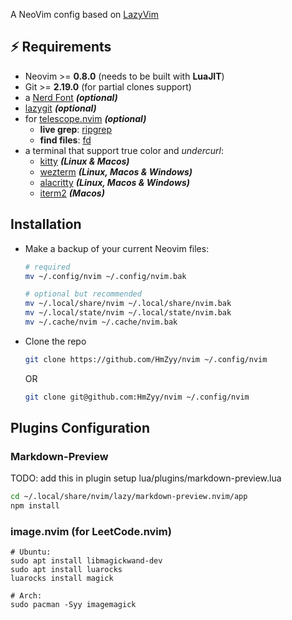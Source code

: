 A NeoVim config based on [LazyVim](https://github.com/LazyVim/LazyVim)

## ⚡️ Requirements

- Neovim >= **0.8.0** (needs to be built with **LuaJIT**)
- Git >= **2.19.0** (for partial clones support)
- a [Nerd Font](https://www.nerdfonts.com/) **_(optional)_**
- [lazygit](https://github.com/jesseduffield/lazygit) **_(optional)_**
- for [telescope.nvim](https://github.com/nvim-telescope/telescope.nvim) **_(optional)_**
  - **live grep**: [ripgrep](https://github.com/BurntSushi/ripgrep)
  - **find files**: [fd](https://github.com/sharkdp/fd)
- a terminal that support true color and _undercurl_:
  - [kitty](https://github.com/kovidgoyal/kitty) **_(Linux & Macos)_**
  - [wezterm](https://github.com/wez/wezterm) **_(Linux, Macos & Windows)_**
  - [alacritty](https://github.com/alacritty/alacritty) **_(Linux, Macos & Windows)_**
  - [iterm2](https://iterm2.com/) **_(Macos)_**

## Installation
- Make a backup of your current Neovim files:
  ```sh
  # required
  mv ~/.config/nvim ~/.config/nvim.bak

  # optional but recommended
  mv ~/.local/share/nvim ~/.local/share/nvim.bak
  mv ~/.local/state/nvim ~/.local/state/nvim.bak
  mv ~/.cache/nvim ~/.cache/nvim.bak
  ```

- Clone the repo
  ```sh
  git clone https://github.com/HmZyy/nvim ~/.config/nvim
  ```

  OR

  ```sh
  git clone git@github.com:HmZyy/nvim ~/.config/nvim
  ```

## Plugins Configuration

### Markdown-Preview
TODO: add this in plugin setup lua/plugins/markdown-preview.lua
```sh 
cd ~/.local/share/nvim/lazy/markdown-preview.nvim/app
npm install
```

### image.nvim (for LeetCode.nvim)
```
# Ubuntu:
sudo apt install libmagickwand-dev 
sudo apt install luarocks 
luarocks install magick

# Arch:
sudo pacman -Syy imagemagick
```

